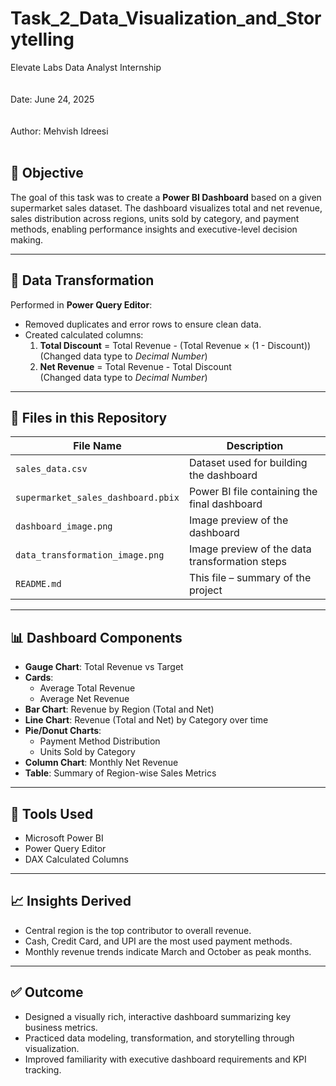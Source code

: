 # Task_2_Data_Visualization_and_Storytelling 
Elevate Labs Data Analyst Internship  
<br>  
Date: June 24, 2025  
<br>  
Author: Mehvish Idreesi  
<br>

## 📝 Objective  
The goal of this task was to create a **Power BI Dashboard** based on a given supermarket sales dataset. The dashboard visualizes total and net revenue, sales distribution across regions, units sold by category, and payment methods, enabling performance insights and executive-level decision making.

---

## 🧹 Data Transformation
Performed in **Power Query Editor**:
- Removed duplicates and error rows to ensure clean data.
- Created calculated columns:
  1. **Total Discount** = Total Revenue - (Total Revenue × (1 - Discount))  
     (Changed data type to *Decimal Number*)
  2. **Net Revenue** = Total Revenue - Total Discount  
     (Changed data type to *Decimal Number*)

---

## 📁 Files in this Repository

| File Name                          | Description                                         |
|-----------------------------------|-----------------------------------------------------|
| `sales_data.csv`                  | Dataset used for building the dashboard             |
| `supermarket_sales_dashboard.pbix`| Power BI file containing the final dashboard        | 
| `dashboard_image.png`             | Image preview of the dashboard                      | 
| `data_transformation_image.png`   | Image preview of the data transformation steps      |
| `README.md`                       | This file – summary of the project                  |

---

## 📊 Dashboard Components

- **Gauge Chart**: Total Revenue vs Target
- **Cards**: 
  - Average Total Revenue  
  - Average Net Revenue  
- **Bar Chart**: Revenue by Region (Total and Net)
- **Line Chart**: Revenue (Total and Net) by Category over time
- **Pie/Donut Charts**:
  - Payment Method Distribution  
  - Units Sold by Category  
- **Column Chart**: Monthly Net Revenue
- **Table**: Summary of Region-wise Sales Metrics

---

## 🔧 Tools Used
- Microsoft Power BI
- Power Query Editor
- DAX Calculated Columns

---

## 📈 Insights Derived
- Central region is the top contributor to overall revenue.
- Cash, Credit Card, and UPI are the most used payment methods.
- Monthly revenue trends indicate March and October as peak months.

---

## ✅ Outcome
- Designed a visually rich, interactive dashboard summarizing key business metrics.
- Practiced data modeling, transformation, and storytelling through visualization.
- Improved familiarity with executive dashboard requirements and KPI tracking.
